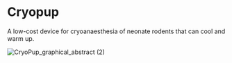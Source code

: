 # Cryopup

A low-cost device for cryoanaesthesia of neonate rodents that can cool and warm up.

![CryoPup_graphical_abstract (2)](https://user-images.githubusercontent.com/54901317/177750358-3e21ede0-9dbe-4956-b375-de2b7664bf9b.png)
